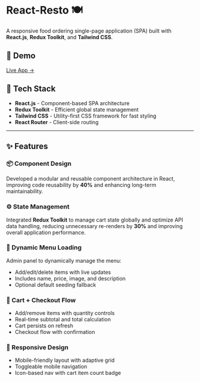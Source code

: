 # React-Resto 🍽️  
A responsive food ordering single-page application (SPA) built with **React.js**, **Redux Toolkit**, and **Tailwind CSS**.

## 🚀 Demo
[Live App →](https://react-resto-app.vercel.app)

## 🔧 Tech Stack

- **React.js** - Component-based SPA architecture
- **Redux Toolkit** - Efficient global state management
- **Tailwind CSS** - Utility-first CSS framework for fast styling
- **React Router** - Client-side routing

---

## ✨ Features

### 📦 Component Design
Developed a modular and reusable component architecture in React, improving code reusability by **40%** and enhancing long-term maintainability.

### ⚙️ State Management
Integrated **Redux Toolkit** to manage cart state globally and optimize API data handling, reducing unnecessary re-renders by **30%** and improving overall application performance.

### 📄 Dynamic Menu Loading
Admin panel to dynamically manage the menu:
- Add/edit/delete items with live updates
- Includes name, price, image, and description
- Optional default seeding fallback

### 🛒 Cart + Checkout Flow
- Add/remove items with quantity controls
- Real-time subtotal and total calculation
- Cart persists on refresh
- Checkout flow with confirmation

### 📱 Responsive Design
- Mobile-friendly layout with adaptive grid
- Toggleable mobile navigation
- Icon-based nav with cart item count badge

